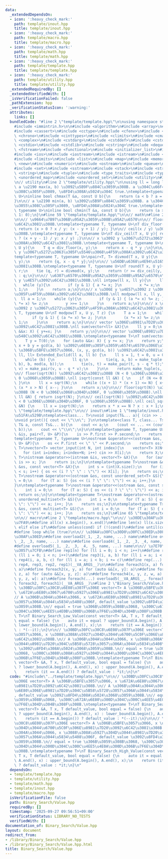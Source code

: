```yaml
---
data:
  _extendedDependsOn:
  - icon: ':heavy_check_mark:'
    path: template/inout.hpp
    title: template/inout.hpp
  - icon: ':heavy_check_mark:'
    path: template/macro.hpp
    title: template/macro.hpp
  - icon: ':heavy_check_mark:'
    path: template/math.hpp
    title: template/math.hpp
  - icon: ':heavy_check_mark:'
    path: template/template.hpp
    title: template/template.hpp
  - icon: ':heavy_check_mark:'
    path: template/utility.hpp
    title: template/utility.hpp
  _extendedRequiredBy: []
  _extendedVerifiedWith: []
  _isVerificationFailed: false
  _pathExtension: hpp
  _verificationStatusIcon: ':warning:'
  attributes:
    links: []
  bundledCode: "#line 2 \"template/template.hpp\"\n\nusing namespace std;\n\n// intrinstic\n\
    #include <immintrin.h>\n\n#include <algorithm>\n#include <array>\n#include <bitset>\n\
    #include <cassert>\n#include <cctype>\n#include <cfenv>\n#include <cfloat>\n#include\
    \ <chrono>\n#include <cinttypes>\n#include <climits>\n#include <cmath>\n#include\
    \ <complex>\n#include <cstdarg>\n#include <cstddef>\n#include <cstdint>\n#include\
    \ <cstdio>\n#include <cstdlib>\n#include <cstring>\n#include <deque>\n#include\
    \ <fstream>\n#include <functional>\n#include <initializer_list>\n#include <iomanip>\n\
    #include <ios>\n#include <iostream>\n#include <istream>\n#include <iterator>\n\
    #include <limits>\n#include <list>\n#include <map>\n#include <memory>\n#include\
    \ <new>\n#include <numeric>\n#include <ostream>\n#include <queue>\n#include <random>\n\
    #include <set>\n#include <sstream>\n#include <stack>\n#include <streambuf>\n#include\
    \ <string>\n#include <tuple>\n#include <type_traits>\n#include <typeinfo>\n#include\
    \ <unordered_map>\n#include <unordered_set>\n#include <utility>\n#include <vector>\n\
    \n// utility\n#line 2 \"template/utility.hpp\"\n\nusing ll = long long;\n\n//\
    \ a \u2190 max(a, b) \u3092\u5B9F\u884C\u3059\u308B. a \u304C\u66F4\u65B0\u3055\
    \u308C\u305F\u3089, \u8FD4\u308A\u5024\u304C true.\ntemplate<typename T, typename\
    \ U>\ninline bool chmax(T &a, const U b){\n    return (a < b ? a = b, 1: 0);\n\
    }\n\n// a \u2190 min(a, b) \u3092\u5B9F\u884C\u3059\u308B. a \u304C\u66F4\u65B0\
    \u3055\u308C\u305F\u3089, \u8FD4\u308A\u5024\u304C true.\ntemplate<typename T,\
    \ typename U>\ninline bool chmin(T &a, const U b){\n    return (a > b ? a = b,\
    \ 1: 0);\n}\n#line 59 \"template/template.hpp\"\n\n// math\n#line 2 \"template/math.hpp\"\
    \n\n// \u9664\u7B97\u306B\u95A2\u3059\u308B\u95A2\u6570\n\n// floor(x / y) \u3092\
    \u6C42\u3081\u308B.\ntemplate<typename T, typename U>\nT div_floor(T x, U y){\
    \ return (x > 0 ? x / y: (x - y + 1) / y); }\n\n// ceil(x / y) \u3092\u6C42\u3081\
    \u308B.\ntemplate<typename T, typename U>\nT div_ceil(T x, U y){ return (x > 0\
    \ ? (x + y - 1) / y: x / y) ;}\n\n// x \u3092 y \u3067\u5272\u3063\u305F\u4F59\
    \u308A\u3092\u6C42\u3081\u308B.\ntemplate<typename T, typename U>\nT mod(T x,\
    \ U y){\n    T q = div_floor(x, y);\n    return x - q * y ;\n}\n\n// x \u3092\
    \ y \u3067\u5272\u3063\u305F\u5546\u3068\u4F59\u308A\u3092\u6C42\u3081\u308B.\n\
    template<typename T, typename U>\npair<T, T> divmod(T x, U y){\n    T q = div_floor(x,\
    \ y);\n    return {q, x - q * y};\n}\n\n// \u56DB\u6368\u4E94\u5165\u3092\u6C42\
    \u3081\u308B.\ntemplate<typename T, typename U>\nT round(T x, U y){\n    T q,\
    \ r;\n    tie (q, r) = divmod(x, y);\n    return (r >= div_ceil(y, 2)) ? q + 1\
    \ : q;\n}\n\n// \u6307\u6570\u306B\u95A2\u3059\u308B\u95A2\u6570\n\n// x \u306E\
    \ y \u4E57\u3092\u6C42\u3081\u308B.\nll intpow(ll x, ll y){\n    ll a = 1;\n \
    \   while (y){\n        if (y & 1) { a *= x; }\n        x *= x;\n        y >>=\
    \ 1;\n    }\n    return a;\n}\n\n// x \u306E y \u4E57\u3092 z \u3067\u5272\u3063\
    \u305F\u4F59\u308A\u3092\u6C42\u3081\u308B.\nll modpow(ll x, ll y, ll z){\n  \
    \  ll a = 1;\n    while (y){\n        if (y & 1) { (a *= x) %= z; }\n        (x\
    \ *= x) %= z;\n        y >>= 1;\n    }\n    return a;\n}\n\n// x \u306E y \u4E57\
    \u3092 z \u3067\u5272\u3063\u305F\u4F59\u308A\u3092\u6C42\u3081\u308B.\ntemplate<typename\
    \ T, typename U>\nT modpow(T x, U y, T z) {\n    T a = 1;\n    while (y) {\n \
    \       if (y & 1) { (a *= x) %= z; }\n\n        (x *= x) %= z;\n        y >>=\
    \ 1;\n    }\n\n    return a;\n}\n\n// vector \u306E\u8981\u7D20\u306E\u7DCF\u548C\
    \u3092\u6C42\u3081\u308B.\nll sum(vector<ll> &X){\n    ll y = 0;\n    for (auto\
    \ &&x: X) { y+=x; }\n    return y;\n}\n\n// vector \u306E\u8981\u7D20\u306E\u7DCF\
    \u548C\u3092\u6C42\u3081\u308B.\ntemplate<typename T>\nT sum(vector<T> &X){\n\
    \    T y = T(0);\n    for (auto &&x: X) { y += x; }\n    return y;\n}\n\n// a\
    \ x + b y = gcd(a, b) \u3092\u6E80\u305F\u3059\u6574\u6570\u306E\u7D44 (a, b)\
    \ \u306B\u5BFE\u3057\u3066, (x, y, gcd(a, b)) \u3092\u6C42\u3081\u308B.\ntuple<ll,\
    \ ll, ll> Extended_Euclid(ll a, ll b) {\n    ll s = 1, t = 0, u = 0, v = 1;\n\
    \    while (b) {\n        ll q;\n        tie(q, a, b) = make_tuple(div_floor(a,\
    \ b), b, mod(a, b));\n        tie(s, t) = make_pair(t, s - q * t);\n        tie(u,\
    \ v) = make_pair(v, u - q * v);\n    }\n\n    return make_tuple(s, u, a);\n}\n\
    \n// floor(sqrt(N)) \u3092\u6C42\u3081\u308B (N < 0 \u306E\u3068\u304D\u306F,\
    \ 0 \u3068\u3059\u308B).\nll isqrt(const ll &N) { \n    if (N <= 0) { return 0;\
    \ }\n\n    ll x = sqrt(N);\n    while ((x + 1) * (x + 1) <= N) { x++; }\n    while\
    \ (x * x > N) { x--; }\n\n    return x;\n}\n\n// floor(sqrt(N)) \u3092\u6C42\u3081\
    \u308B (N < 0 \u306E\u3068\u304D\u306F, 0 \u3068\u3059\u308B).\nll floor_sqrt(const\
    \ ll &N) { return isqrt(N); }\n\n// ceil(sqrt(N)) \u3092\u6C42\u3081\u308B (N\
    \ < 0 \u306E\u3068\u304D\u306F, 0 \u3068\u3059\u308B).\nll ceil_sqrt(const ll\
    \ &N) {\n    ll x = isqrt(N);\n    return x * x == N ? x : x + 1;\n}\n#line 62\
    \ \"template/template.hpp\"\n\n// inout\n#line 1 \"template/inout.hpp\"\n// \u5165\
    \u51FA\u529B\ntemplate<class... T>\nvoid input(T&... a){ (cin >> ... >> a); }\n\
    \nvoid print(){ cout << \"\\n\"; }\n\ntemplate<class T, class... Ts>\nvoid print(const\
    \ T& a, const Ts&... b){\n    cout << a;\n    (cout << ... << (cout << \" \",\
    \ b));\n    cout << \"\\n\";\n}\n\ntemplate<typename T, typename U>\nistream &operator>>(istream\
    \ &is, pair<T, U> &P){\n    is >> P.first >> P.second;\n    return is;\n}\n\n\
    template<typename T, typename U>\nostream &operator<<(ostream &os, const pair<T,\
    \ U> &P){\n    os << P.first << \" \" << P.second;\n    return os;\n}\n\ntemplate<typename\
    \ T>\nvector<T> vector_input(int N, int index){\n    vector<T> X(N+index);\n \
    \   for (int i=index; i<index+N; i++) cin >> X[i];\n    return X;\n}\n\ntemplate<typename\
    \ T>\nistream &operator>>(istream &is, vector<T> &X){\n    for (auto &x: X) {\
    \ is >> x; }\n    return is;\n}\n\ntemplate<typename T>\nostream &operator<<(ostream\
    \ &os, const vector<T> &X){\n    int s = (int)X.size();\n    for (int i = 0; i\
    \ < s; i++) { os << (i ? \" \" : \"\") << X[i]; }\n    return os;\n}\n\ntemplate<typename\
    \ T>\nostream &operator<<(ostream &os, const unordered_set<T> &S){\n    int i\
    \ = 0;\n    for (T a: S) {os << (i ? \" \": \"\") << a; i++;}\n    return os;\n\
    }\n\ntemplate<typename T>\nostream &operator<<(ostream &os, const set<T> &S){\n\
    \    int i = 0;\n    for (T a: S) { os << (i ? \" \": \"\") << a; i++; }\n   \
    \ return os;\n}\n\ntemplate<typename T>\nostream &operator<<(ostream &os, const\
    \ unordered_multiset<T> &S){\n    int i = 0;\n    for (T a: S) { os << (i ? \"\
    \ \": \"\") << a; i++; }\n    return os;\n}\n\ntemplate<typename T>\nostream &operator<<(ostream\
    \ &os, const multiset<T> &S){\n    int i = 0;\n    for (T a: S) { os << (i ? \"\
    \ \": \"\") << a; i++; }\n    return os;\n}\n#line 65 \"template/template.hpp\"\
    \n\n// macro\n#line 2 \"template/macro.hpp\"\n\n// \u30DE\u30AF\u30ED\u306E\u5B9A\
    \u7FA9\n#define all(x) x.begin(), x.end()\n#define len(x) ll(x.size())\n#define\
    \ elif else if\n#define unless(cond) if (!(cond))\n#define until(cond) while (!(cond))\n\
    #define loop while (true)\n\n// \u30AA\u30FC\u30D0\u30FC\u30ED\u30FC\u30C9\u30DE\
    \u30AF\u30ED\n#define overload2(_1, _2, name, ...) name\n#define overload3(_1,\
    \ _2, _3, name, ...) name\n#define overload4(_1, _2, _3, _4, name, ...) name\n\
    #define overload5(_1, _2, _3, _4, _5, name, ...) name\n\n// \u7E70\u308A\u8FD4\
    \u3057\u7CFB\n#define rep1(n) for (ll i = 0; i < n; i++)\n#define rep2(i, n) for\
    \ (ll i = 0; i < n; i++)\n#define rep3(i, a, b) for (ll i = a; i < b; i++)\n#define\
    \ rep4(i, a, b, c) for (ll i = a; i < b; i += c)\n#define rep(...) overload4(__VA_ARGS__,\
    \ rep4, rep3, rep2, rep1)(__VA_ARGS__)\n\n#define foreach1(x, a) for (auto &&x:\
    \ a)\n#define foreach2(x, y, a) for (auto &&[x, y]: a)\n#define foreach3(x, y,\
    \ z, a) for (auto &&[x, y, z]: a)\n#define foreach4(x, y, z, w, a) for (auto &&[x,\
    \ y, z, w]: a)\n#define foreach(...) overload5(__VA_ARGS__, foreach4, foreach3,\
    \ foreach2, foreach1)(__VA_ARGS__)\n#line 2 \"Binary_Search/Value.hpp\"\n\n//\
    \ \u30BD\u30FC\u30C8\u6E08\u307F\u306E vector<T> A \u306B\u5BFE\u3057\u3066, x\
    \ \u672A\u6E80\u3067\u6700\u5927\u306E\u8981\u7D20\u3092\u6C42\u3081\u308B.\n\
    // A \u306B\u304A\u3044\u3066, x \u672A\u6E80\u306E\u8981\u7D20\u304C\u5B58\u5728\
    \u3057\u306A\u3044\u5834\u5408\u306F, default_value \u3092\u8FD4\u308A\u5024\u3068\
    \u3059\u308B.\n// equal = true \u306B\u3059\u308B\u3068, \u300C\u672A\u6E80\u300D\
    \u304C\u300C\u4EE5\u4E0B\u300D\u306B\u7F6E\u304D\u304B\u308F\u308B.\ntemplate<typename\
    \ T>\nT Binary_Search_Low_Value(const vector<T> &A, T x, T default_value, bool\
    \ equal = false) {\n    auto it = equal ? upper_bound(A.begin(), A.end(), x) :\
    \ lower_bound(A.begin(), A.end(), x);\n    return (it == A.begin()) ? default_value\
    \ : *(--it);\n}\n\n// \u30BD\u30FC\u30C8\u6E08\u307F\u306E vector<T> A \u306B\u5BFE\
    \u3057\u3066, x \u3088\u308A\u5927\u304D\u3044\u6700\u5C0F\u306E\u8981\u7D20\u3092\
    \u6C42\u3081\u308B.\n// A \u306B\u304A\u3044\u3066, x \u3088\u308A\u5927\u304D\
    \u3044\u8981\u7D20\u304C\u5B58\u5728\u3057\u306A\u3044\u5834\u5408\u306F, default_value\
    \ \u3092\u8FD4\u308A\u5024\u3068\u3059\u308B.\n// equal = true \u306B\u3059\u308B\
    \u3068, \u300C\u3088\u308A\u5927\u304D\u3044\u300D\u304C\u300C\u4EE5\u4E0A\u300D\
    \u306B\u7F6E\u304D\u304B\u308F\u308B.\ntemplate<typename T>\nT Binary_Search_High_Value(const\
    \ vector<T> &A, T x, T default_value, bool equal = false) {\n    auto it = equal\
    \ ? lower_bound(A.begin(), A.end(), x) : upper_bound(A.begin(), A.end(), x);\n\
    \    return (it == A.end()) ? default_value : *it;\n}\n"
  code: "#include\"../template/template.hpp\"\n\n// \u30BD\u30FC\u30C8\u6E08\u307F\
    \u306E vector<T> A \u306B\u5BFE\u3057\u3066, x \u672A\u6E80\u3067\u6700\u5927\u306E\
    \u8981\u7D20\u3092\u6C42\u3081\u308B.\n// A \u306B\u304A\u3044\u3066, x \u672A\
    \u6E80\u306E\u8981\u7D20\u304C\u5B58\u5728\u3057\u306A\u3044\u5834\u5408\u306F\
    , default_value \u3092\u8FD4\u308A\u5024\u3068\u3059\u308B.\n// equal = true \u306B\
    \u3059\u308B\u3068, \u300C\u672A\u6E80\u300D\u304C\u300C\u4EE5\u4E0B\u300D\u306B\
    \u7F6E\u304D\u304B\u308F\u308B.\ntemplate<typename T>\nT Binary_Search_Low_Value(const\
    \ vector<T> &A, T x, T default_value, bool equal = false) {\n    auto it = equal\
    \ ? upper_bound(A.begin(), A.end(), x) : lower_bound(A.begin(), A.end(), x);\n\
    \    return (it == A.begin()) ? default_value : *(--it);\n}\n\n// \u30BD\u30FC\
    \u30C8\u6E08\u307F\u306E vector<T> A \u306B\u5BFE\u3057\u3066, x \u3088\u308A\u5927\
    \u304D\u3044\u6700\u5C0F\u306E\u8981\u7D20\u3092\u6C42\u3081\u308B.\n// A \u306B\
    \u304A\u3044\u3066, x \u3088\u308A\u5927\u304D\u3044\u8981\u7D20\u304C\u5B58\u5728\
    \u3057\u306A\u3044\u5834\u5408\u306F, default_value \u3092\u8FD4\u308A\u5024\u3068\
    \u3059\u308B.\n// equal = true \u306B\u3059\u308B\u3068, \u300C\u3088\u308A\u5927\
    \u304D\u3044\u300D\u304C\u300C\u4EE5\u4E0A\u300D\u306B\u7F6E\u304D\u304B\u308F\
    \u308B.\ntemplate<typename T>\nT Binary_Search_High_Value(const vector<T> &A,\
    \ T x, T default_value, bool equal = false) {\n    auto it = equal ? lower_bound(A.begin(),\
    \ A.end(), x) : upper_bound(A.begin(), A.end(), x);\n    return (it == A.end())\
    \ ? default_value : *it;\n}\n"
  dependsOn:
  - template/template.hpp
  - template/utility.hpp
  - template/math.hpp
  - template/inout.hpp
  - template/macro.hpp
  isVerificationFile: false
  path: Binary_Search/Value.hpp
  requiredBy: []
  timestamp: '2025-09-27 09:56:51+09:00'
  verificationStatus: LIBRARY_NO_TESTS
  verifiedWith: []
documentation_of: Binary_Search/Value.hpp
layout: document
redirect_from:
- /library/Binary_Search/Value.hpp
- /library/Binary_Search/Value.hpp.html
title: Binary_Search/Value.hpp
---
```

